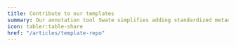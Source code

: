 ```yaml
---
title: Contribute to our templates 
summary: Our annotation tool Swate simplifies adding standardized metadata for your experimental workflows. You would like to contribute a template?
icon: tabler:table-share
href: "/articles/template-repo"
---
```


